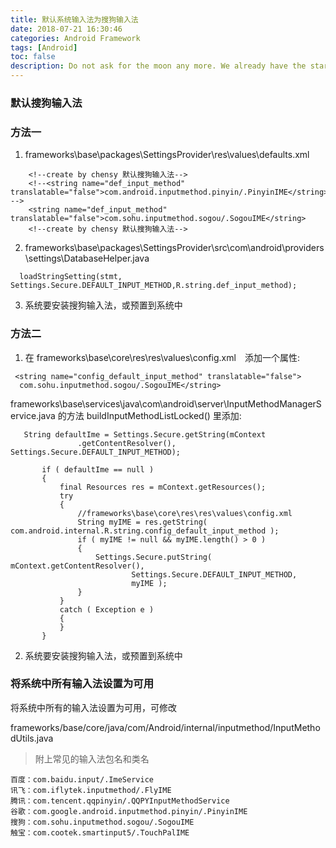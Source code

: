 ```yaml
---
title: 默认系统输入法为搜狗输入法
date: 2018-07-21 16:30:46
categories: Android Framework
tags: [Android]
toc: false
description: Do not ask for the moon any more. We already have the stars. 
---
```

### 默认搜狗输入法
### 方法一
1. frameworks\base\packages\SettingsProvider\res\values\defaults.xml 
```
    <!--create by chensy 默认搜狗输入法-->
	<!--<string name="def_input_method" translatable="false">com.android.inputmethod.pinyin/.PinyinIME</string>  -->
	<string name="def_input_method" translatable="false">com.sohu.inputmethod.sogou/.SogouIME</string>
    <!--create by chensy 默认搜狗输入法-->
```
2. frameworks\base\packages\SettingsProvider\src\com\android\providers\settings\DatabaseHelper.java
```
  loadStringSetting(stmt, Settings.Secure.DEFAULT_INPUT_METHOD,R.string.def_input_method);
```
3. 系统要安装搜狗输入法，或预置到系统中


### 方法二
1.  在 frameworks\base\core\res\res\values\config.xml　添加一个属性: 
```
 <string name="config_default_input_method" translatable="false">
  com.sohu.inputmethod.sogou/.SogouIME</string> 
```
 frameworks\base\services\java\com\android\server\InputMethodManagerService.java  的方法 buildInputMethodListLocked() 里添加:     
 ```
    String defaultIme = Settings.Secure.getString(mContext 
                .getContentResolver(), Settings.Secure.DEFAULT_INPUT_METHOD); 
 
        if ( defaultIme == null ) 
        { 
            final Resources res = mContext.getResources(); 
            try 
            { 
                //frameworks\base\core\res\res\values\config.xml 
                String myIME = res.getString( com.android.internal.R.string.config_default_input_method ); 
                if ( myIME != null && myIME.length() > 0 ) 
                { 
                    Settings.Secure.putString( mContext.getContentResolver(), 
                            Settings.Secure.DEFAULT_INPUT_METHOD, 
                            myIME ); 
                } 
            } 
            catch ( Exception e ) 
            { 
            } 
        } 

 ```
2. 系统要安装搜狗输入法，或预置到系统中

### 将系统中所有输入法设置为可用
将系统中所有的输入法设置为可用，可修改

frameworks/base/core/java/com/Android/internal/inputmethod/InputMethodUtils.java

>附上常见的输入法包名和类名
```
百度：com.baidu.input/.ImeService
讯飞：com.iflytek.inputmethod/.FlyIME
腾讯：com.tencent.qqpinyin/.QQPYInputMethodService
谷歌：com.google.android.inputmethod.pinyin/.PinyinIME
搜狗：com.sohu.inputmethod.sogou/.SogouIME
触宝：com.cootek.smartinput5/.TouchPalIME
```
